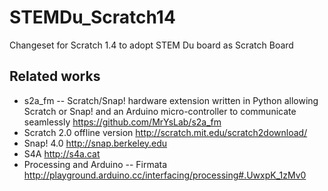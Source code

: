 STEMDu_Scratch14
================

Changeset for Scratch 1.4 to adopt STEM Du board as Scratch Board


Related works
-------------
- s2a_fm -- Scratch/Snap! hardware extension written in Python allowing Scratch or Snap! and an Arduino micro-controller to communicate seamlessly https://github.com/MrYsLab/s2a_fm
- Scratch 2.0 offline version http://scratch.mit.edu/scratch2download/
- Snap! 4.0 http://snap.berkeley.edu
- S4A http://s4a.cat
- Processing and Arduino -- Firmata http://playground.arduino.cc/interfacing/processing#.UwxpK_1zMv0
